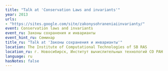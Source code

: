 ```yaml
---
title: "Talk at 'Conservation Laws and invariants'"
year: 2013
urls:
- "https://sites.google.com/site/zakonysohraneniaiinvarianty/"
event: Conservation laws and invariants
event_ru: Законы сохранения и инварианты
event_hint_ru: Семинар
title_ru: "Talk at 'Законы сохранения и инварианты'"
location: The Institute of Computational Technologies of SB RAS
location_ru: г. Новосибирск, Институт вычислительных технологий СО РАН
language: ru
hasNotes: false
---
```

